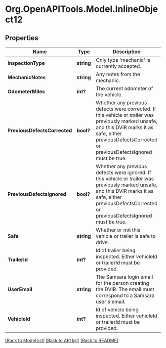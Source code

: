 # Org.OpenAPITools.Model.InlineObject12
## Properties

Name | Type | Description | Notes
------------ | ------------- | ------------- | -------------
**InspectionType** | **string** | Only type &#39;mechanic&#39; is currently accepted. | 
**MechanicNotes** | **string** | Any notes from the mechanic. | [optional] 
**OdometerMiles** | **int?** | The current odometer of the vehicle. | [optional] 
**PreviousDefectsCorrected** | **bool?** | Whether any previous defects were corrected. If this vehicle or trailer was previously marked unsafe, and this DVIR marks it as safe, either previousDefectsCorrected or previousDefectsIgnored must be true. | [optional] 
**PreviousDefectsIgnored** | **bool?** | Whether any previous defects were ignored. If this vehicle or trailer was previously marked unsafe, and this DVIR marks it as safe, either previousDefectsCorrected or previousDefectsIgnored must be true. | [optional] 
**Safe** | **string** | Whether or not this vehicle or trailer is safe to drive. | 
**TrailerId** | **int?** | Id of trailer being inspected. Either vehicleId or trailerId must be provided. | [optional] 
**UserEmail** | **string** | The Samsara login email for the person creating the DVIR. The email must correspond to a Samsara user&#39;s email. | 
**VehicleId** | **int?** | Id of vehicle being inspected. Either vehicleId or trailerId must be provided. | [optional] 

[[Back to Model list]](../README.md#documentation-for-models) [[Back to API list]](../README.md#documentation-for-api-endpoints) [[Back to README]](../README.md)

